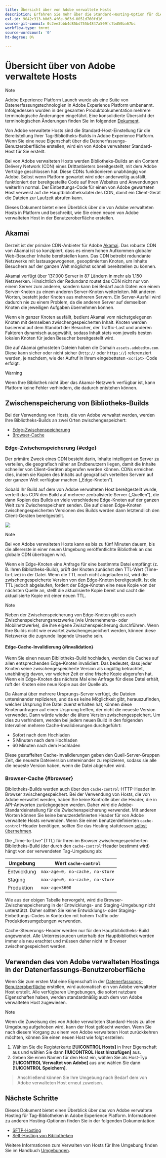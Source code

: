 ```yaml
---
title: Übersicht über von Adobe verwaltete Hosts
description: Erfahren Sie mehr über die Standard-Hosting-Option für die Bereitstellung von Tag-Bibliotheks-Builds in Adobe Experience Platform.
exl-id: 9042c313-b0d3-4f6e-963d-0051d760fd16
source-git-commit: 0c2ee3bbb4d85bd755b4847a509fc7bd50ba67bc
workflow-type: tm+mt
source-wordcount: '0'
ht-degree: 0%

---
```


# Übersicht über von Adobe verwaltete Hosts

>[!NOTE]
>
>Adobe Experience Platform Launch wurde als eine Suite von Datenerfassungstechnologien in Adobe Experience Platform umbenannt. Infolgedessen wurden in der gesamten Produktdokumentation mehrere terminologische Änderungen eingeführt. Eine konsolidierte Übersicht der terminologischen Änderungen finden Sie im folgenden [Dokument](../../../term-updates.md).

Von Adobe verwaltete Hosts sind die Standard-Host-Einstellung für die Bereitstellung Ihrer Tag-Bibliotheks-Builds in Adobe Experience Platform. Wenn Sie eine neue Eigenschaft über die Datenerfassungs-Benutzeroberfläche erstellen, wird ein von Adobe verwalteter Standard-Host für Sie erstellt.

Bei von Adobe verwalteten Hosts werden Bibliotheks-Builds an ein Content Delivery Network (CDN) eines Drittanbieters bereitgestellt, mit dem Adobe Verträge geschlossen hat. Diese CDNs funktionieren unabhängig von Adobe. Selbst wenn Platform gewartet wird oder anderweitig ausfällt, funktioniert der bereitgestellte Code auf Ihren Websites und Anwendungen weiterhin normal. Der Einbettungs-Code für einen von Adobe gewarteten Host verweist auf die Hauptbibliotheksdatei des CDN, damit ein Client-Gerät die Dateien zur Laufzeit abrufen kann.

Dieses Dokument bietet einen Überblick über die von Adobe verwalteten Hosts in Platform und beschreibt, wie Sie einen neuen von Adobe verwalteten Host in der Benutzeroberfläche erstellen.

## Akamai

Derzeit ist der primäre CDN-Anbieter für Adobe [Akamai](https://www.akamai.com/de). Das robuste CDN von Akamai ist so konzipiert, dass es einem hohen Aufkommen globaler Web-Besucher Inhalte bereitstellen kann. Das CDN betreibt redundante Netzwerke mit lastausgewogenen, geooptimierten Knoten, um Inhalte Besuchern auf der ganzen Welt möglichst schnell bereitstellen zu können.

Akamai verfügt über 137.000 Server in 87 Ländern in mehr als 1.150 Netzwerken. Hinsichtlich der Redundanz routet das CDN nicht nur von einem Server zum anderen, sondern kann bei Bedarf auch Daten von einem Server-Knoten zu einem anderen Server-Knoten weiterleiten. Mit anderen Worten, besteht jeder Knoten aus mehreren Servern. Ein Server-Ausfall wird dadurch nie zu einem Problem, da die anderen Server auf demselben Knoten die jeweiligen Aufgaben übernehmen können.

Wenn ein ganzer Knoten ausfällt, bedient Akamai vom nächstgelegenen Knoten mit demselben zwischengespeicherten Inhalt. Knoten werden basierend auf dem Standort der Besucher, der Traffic-Last und anderen Faktoren dynamisch ausgewählt, sodass Inhalt stets vom jeweils besten lokalen Knoten für jeden Besucher bereitgestellt wird.

Die auf Akamai gehosteten Dateien haben die Domain `assets.adobedtm.com`. Diese kann sicher oder nicht sicher (`http://` oder `https://`) referenziert werden, je nachdem, wie der Aufruf in Ihrem eingebetteten `<script>`-Code erfolgt.

>[!WARNING]
>
>Wenn Ihre Bibliothek nicht über das Akamai-Netzwerk verfügbar ist, kann Platform keine Fehler verhindern, die dadurch entstehen können.

## Zwischenspeicherung von Bibliotheks-Builds

Bei der Verwendung von Hosts, die von Adobe verwaltet werden, werden Ihre Bibliotheks-Builds an zwei Orten zwischengespeichert:

* [Edge-Zwischenspeicherung](#edge)
* [Browser-Cache](#browser)

### Edge-Zwischenspeicherung {#edge}

Der primäre Zweck eines CDN besteht darin, Inhalte intelligent an Server zu verteilen, die geografisch näher an Endbenutzern liegen, damit die Inhalte schneller von Client-Geräten abgerufen werden können. CDNs erreichen dies, indem sie Kopien des Inhalts auf geografisch verteilten Servern auf der ganzen Welt verfügbar machen („Edge-Knoten“).

Sobald Ihr Build auf dem von Adobe verwalteten Host bereitgestellt wurde, verteilt das CDN den Build auf mehrere zentralisierte Server („Quellen“), die dann Kopien des Builds an viele verschiedene Edge-Knoten auf der ganzen Welt zum Zwischenspeichern senden. Die auf diesen Edge-Knoten zwischengespeicherten Versionen des Builds werden dann letztendlich den Client-Geräten bereitgestellt.

![](../images/cdn-diagram.png)

>[!NOTE]
>
>Bei von Adobe verwalteten Hosts kann es bis zu fünf Minuten dauern, bis die allererste in einer neuen Umgebung veröffentlichte Bibliothek an das globale CDN übertragen wird.

Wenn ein Edge-Knoten eine Anfrage für eine bestimmte Datei empfängt (z. B. Ihren Bibliotheks-Build), prüft der Knoten zunächst den TTL-Wert (Time-to-Live) in der Datei. Wenn die TTL noch nicht abgelaufen ist, wird die zwischengespeicherte Version von den Edge-Knoten bereitgestellt. Ist die TTL jedoch abgelaufen, fordert der Edge-Knoten eine neue Kopie von der nächsten Quelle an, stellt die aktualisierte Kopie bereit und cacht die aktualisierte Kopie mit einer neuen TTL.

>[!NOTE]
>
>Neben der Zwischenspeicherung von Edge-Knoten gibt es auch Zwischenspeicherungsnetzwerke (wie Unternehmens- oder Mobilnetzwerke), die ihre eigene Zwischenspeicherung durchführen. Wenn Ihre Builds nicht wie erwartet zwischengespeichert werden, können diese Netzwerke die zugrunde liegende Ursache sein.

#### Edge-Cache-Invalidierung {#invalidation}

Wenn Sie einen neuen Bibliotheks-Build hochladen, werden die Caches auf allen entsprechenden Edge-Knoten invalidiert. Das bedeutet, dass jeder Knoten seine zwischengespeicherte Version als ungültig betrachtet, unabhängig davon, vor welcher Zeit er eine frische Kopie abgerufen hat. Wenn ein Edge-Knoten das nächste Mal eine Anfrage für diese Datei erhält, ruft der Knoten eine neue Kopie aus der Quelle ab.

Da Akamai über mehrere Ursprungs-Server verfügt, die Dateien untereinander replizieren, und da es keine Möglichkeit gibt, herauszufinden, welcher Ursprung Ihre Datei zuerst erhalten hat, können diese Knotenanfragen auf einen Ursprung treffen, der nicht die neueste Version verwendet. Dann würde wieder die ältere Version zwischengespeichert. Um dies zu verhindern, werden bei jedem neuen Build in den folgenden Intervallen mehrere Cache-Invalidierungen durchgeführt:

* Sofort nach dem Hochladen
* 5 Minuten nach dem Hochladen
* 60 Minuten nach dem Hochladen

Diese gestaffelten Cache-Invalidierungen geben den Quell-Server-Gruppen Zeit, die neueste Dateiversion untereinander zu replizieren, sodass sie alle die neueste Version haben, wenn die Datei abgerufen wird.

### Browser-Cache {#browser}

Bibliotheks-Builds werden auch über den `cache-control`-HTTP-Header im Browser zwischengespeichert. Bei der Verwendung von Hosts, die von Adobe verwaltet werden, haben Sie keine Kontrolle über die Header, die in API-Antworten zurückgegeben werden. Daher wird die Adobe-Standardeinstellung für die Zwischenspeicherung verwendet. Mit anderen Worten können Sie keine benutzerdefinierten Header für von Adobe verwaltete Hosts verwenden. Wenn Sie einen benutzerdefinierten `cache-control`-Header benötigen, sollten Sie das Hosting stattdessen [selbst übernehmen](self-hosting-libraries.md).

Die „Time-to-Live“ (TTL) für Ihren im Browser zwischengespeicherten Bibliotheks-Build (der durch den `cache-control`-Header bestimmt wird) hängt von der verwendeten Tag-Umgebung ab:

| Umgebung | Wert `cache-control` |
| --- | --- |
| Entwicklung | `max-age=0, no-cache, no-store` |
| Staging | `max-age=0, no-cache, no-store` |
| Produktion | `max-age=3600` |

Wie aus der obigen Tabelle hervorgeht, wird die Browser-Zwischenspeicherung in der Entwicklungs- und Staging-Umgebung nicht unterstützt. Daher sollten Sie keine Entwicklungs- oder Staging-Einbettungs-Codes in Kontexten mit hohem Traffic oder Produktionsumgebungen verwenden.

Cache-Steuerungs-Header werden nur für den Hauptbibliotheks-Build angewendet. Alle Unterressourcen unterhalb der Hauptbibliothek werden immer als neu erachtet und müssen daher nicht im Browser zwischengespeichert werden.

## Verwenden des von Adobe verwalteten Hostings in der Datenerfassungs-Benutzeroberfläche

Wenn Sie zum ersten Mal eine Eigenschaft in der [Datenerfassungs-Benutzeroberfläche](https://experience.adobe.com/#/data-collection/) erstellen, wird automatisch ein von Adobe verwalteter Host erstellt. Alle verfügbaren Umgebungen, die sofort nutzbare Eigenschaften haben, werden standardmäßig auch dem von Adobe verwalteten Host zugewiesen.

>[!NOTE]
>
>Wenn die Zuweisung des von Adobe verwalteten Standard-Hosts zu allen Umgebung aufgehoben wird, kann der Host gelöscht werden. Wenn Sie nach diesem Vorgang zu einem von Adobe verwalteten Host zurückkehren möchten, können Sie einen neuen Host wie folgt erstellen:
>
>1. Wählen Sie die Registerkarte **[!UICONTROL Hosts]** in Ihrer Eigenschaft aus und wählen Sie dann **[!UICONTROL Host hinzufügen]** aus.
>1. Geben Sie einen Namen für den Host ein, wählen Sie als Host-Typ **[!UICONTROL Verwaltet von Adobe]** aus und wählen Sie dann **[!UICONTROL Speichern]**.

>
>Anschließend können Sie Ihre Umgebung nach Bedarf dem von Adobe verwalteten Host erneut zuweisen.

## Nächste Schritte

Dieses Dokument bietet einen Überblick über das von Adobe verwaltete Hosting für Tag-Bibliotheken in Adobe Experience Platform. Informationen zu anderen Hosting-Optionen finden Sie in der folgenden Dokumentation:

* [SFTP-Hosting](./sftp-host.md)
* [Self-Hosting von Bibliotheken](./self-hosting-libraries.md)

Weitere Informationen zum Verwalten von Hosts für Ihre Umgebung finden Sie im Handbuch [Umgebungen](../environments.md).
